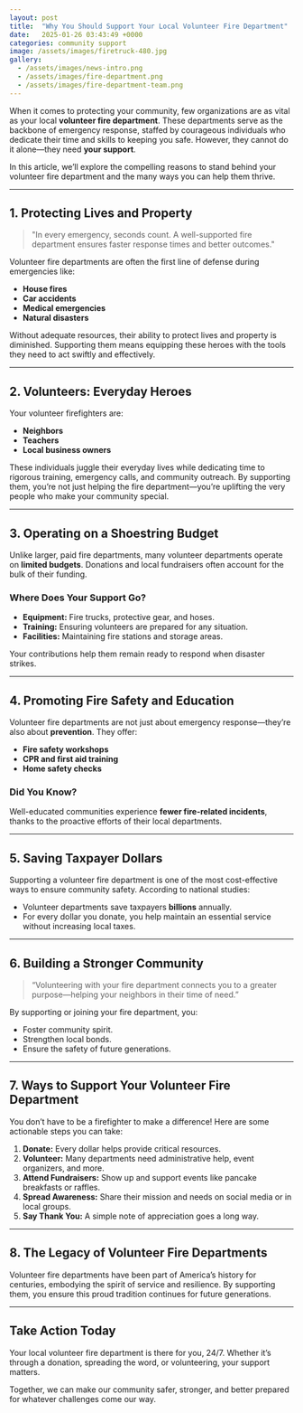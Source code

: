 ```yaml
---
layout: post
title:  "Why You Should Support Your Local Volunteer Fire Department"
date:   2025-01-26 03:43:49 +0000
categories: community support
image: /assets/images/firetruck-480.jpg
gallery:
  - /assets/images/news-intro.png
  - /assets/images/fire-department.png
  - /assets/images/fire-department-team.png
---
```


When it comes to protecting your community, few organizations are as vital as your local **volunteer fire department**. These departments serve as the backbone of emergency response, staffed by courageous individuals who dedicate their time and skills to keeping you safe. However, they cannot do it alone—they need **your support**.

In this article, we’ll explore the compelling reasons to stand behind your volunteer fire department and the many ways you can help them thrive.

---

## **1. Protecting Lives and Property**
> "In every emergency, seconds count. A well-supported fire department ensures faster response times and better outcomes."  

Volunteer fire departments are often the first line of defense during emergencies like:
- **House fires**
- **Car accidents**
- **Medical emergencies**
- **Natural disasters**

Without adequate resources, their ability to protect lives and property is diminished. Supporting them means equipping these heroes with the tools they need to act swiftly and effectively.

---

## **2. Volunteers: Everyday Heroes**
Your volunteer firefighters are:
- **Neighbors**
- **Teachers**
- **Local business owners**

These individuals juggle their everyday lives while dedicating time to rigorous training, emergency calls, and community outreach. By supporting them, you’re not just helping the fire department—you’re uplifting the very people who make your community special.

---

## **3. Operating on a Shoestring Budget**
Unlike larger, paid fire departments, many volunteer departments operate on **limited budgets**. Donations and local fundraisers often account for the bulk of their funding.  

### **Where Does Your Support Go?**
- **Equipment:** Fire trucks, protective gear, and hoses.
- **Training:** Ensuring volunteers are prepared for any situation.
- **Facilities:** Maintaining fire stations and storage areas.

Your contributions help them remain ready to respond when disaster strikes.

---

## **4. Promoting Fire Safety and Education**
Volunteer fire departments are not just about emergency response—they’re also about **prevention**. They offer:
- **Fire safety workshops**
- **CPR and first aid training**
- **Home safety checks**

### **Did You Know?**
Well-educated communities experience **fewer fire-related incidents**, thanks to the proactive efforts of their local departments.

---

## **5. Saving Taxpayer Dollars**
Supporting a volunteer fire department is one of the most cost-effective ways to ensure community safety. According to national studies:
- Volunteer departments save taxpayers **billions** annually.
- For every dollar you donate, you help maintain an essential service without increasing local taxes.

---

## **6. Building a Stronger Community**
> “Volunteering with your fire department connects you to a greater purpose—helping your neighbors in their time of need.”

By supporting or joining your fire department, you:
- Foster community spirit.
- Strengthen local bonds.
- Ensure the safety of future generations.

---

## **7. Ways to Support Your Volunteer Fire Department**
You don’t have to be a firefighter to make a difference! Here are some actionable steps you can take:
1. **Donate:** Every dollar helps provide critical resources.
2. **Volunteer:** Many departments need administrative help, event organizers, and more.
3. **Attend Fundraisers:** Show up and support events like pancake breakfasts or raffles.
4. **Spread Awareness:** Share their mission and needs on social media or in local groups.
5. **Say Thank You:** A simple note of appreciation goes a long way.

---

## **8. The Legacy of Volunteer Fire Departments**
Volunteer fire departments have been part of America’s history for centuries, embodying the spirit of service and resilience. By supporting them, you ensure this proud tradition continues for future generations.

---

## **Take Action Today**
Your local volunteer fire department is there for you, 24/7. Whether it’s through a donation, spreading the word, or volunteering, your support matters.  

Together, we can make our community safer, stronger, and better prepared for whatever challenges come our way.

